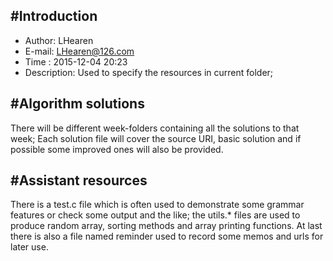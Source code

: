 #Introduction
-------------
* Author: LHearen
* E-mail: LHearen@126.com
* Time  :	2015-12-04 20:23
* Description: Used to specify the resources in current folder;

#Algorithm solutions
--------------------
There will be different week-folders containing all the solutions to that week;
Each solution file will cover the source URI, basic solution and if possible some improved ones will also be provided.

#Assistant resources
--------------------
There is a test.c file which is often used to demonstrate some grammar features or check some output and the like; the utils.\* files are used to produce random array, sorting methods and array printing functions. At last there is also a file named reminder used to record some memos and urls for later use.
